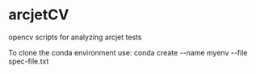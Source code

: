 # arcjetCV
opencv scripts for analyzing arcjet tests

To clone the conda environment use:
conda create --name myenv --file spec-file.txt
